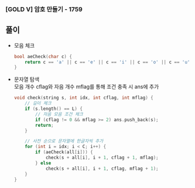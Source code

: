 ### [GOLD V] 암호 만들기 - 1759

## 풀이
- 모음 체크
    ```cpp
    bool aeCheck(char c) {
        return c == 'a' || c == 'e' || c == 'i' || c == 'o' || c == 'u';
    }
    ```

- 문자열 탐색   
  모음 개수 cflag와 자음 개수 mflag를 통해 조건 충족 시 ans에 추가
    ```cpp
    void check(string s, int idx, int cflag, int mflag) {
        // 길이 체크
        if (s.length() == L) {
            // 자음 모음 조건 체크
            if (cflag != 0 && mflag >= 2) ans.push_back(s);
            return;
        }

        // 사전 순으로 문자열에 한글자씩 추가
        for (int i = idx; i < C; i++) {
            if (aeCheck(all[i])) {
                check(s + all[i], i + 1, cflag + 1, mflag);
            } else
                check(s + all[i], i + 1, cflag, mflag + 1);
        }
    }
    ```